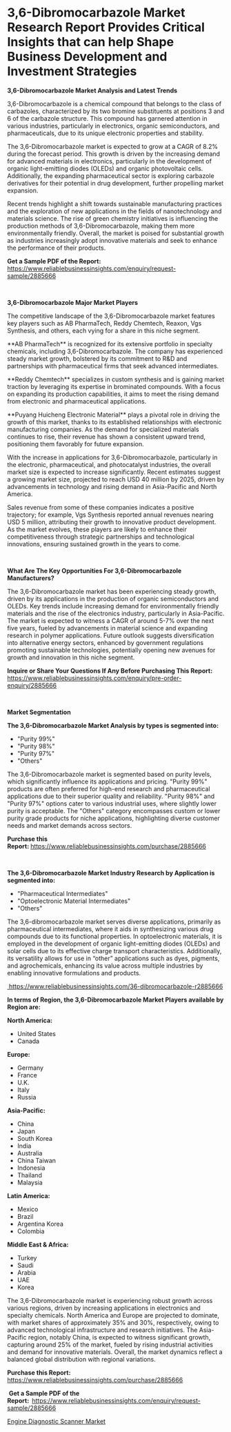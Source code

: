 <p><h1>3,6-Dibromocarbazole Market Research Report Provides Critical Insights that can help Shape Business Development and Investment Strategies</h1></p><p><strong>3,6-Dibromocarbazole Market Analysis and Latest Trends</strong></p>
<p><p>3,6-Dibromocarbazole is a chemical compound that belongs to the class of carbazoles, characterized by its two bromine substituents at positions 3 and 6 of the carbazole structure. This compound has garnered attention in various industries, particularly in electronics, organic semiconductors, and pharmaceuticals, due to its unique electronic properties and stability.</p><p>The 3,6-Dibromocarbazole market is expected to grow at a CAGR of 8.2% during the forecast period. This growth is driven by the increasing demand for advanced materials in electronics, particularly in the development of organic light-emitting diodes (OLEDs) and organic photovoltaic cells. Additionally, the expanding pharmaceutical sector is exploring carbazole derivatives for their potential in drug development, further propelling market expansion.</p><p>Recent trends highlight a shift towards sustainable manufacturing practices and the exploration of new applications in the fields of nanotechnology and materials science. The rise of green chemistry initiatives is influencing the production methods of 3,6-Dibromocarbazole, making them more environmentally friendly. Overall, the market is poised for substantial growth as industries increasingly adopt innovative materials and seek to enhance the performance of their products.</p></p>
<p><strong>Get a Sample PDF of the Report:&nbsp;</strong> <a href="https://www.reliablebusinessinsights.com/enquiry/request-sample/2885666?utm_campaign=2960&utm_medium=2&utm_source=Github&utm_content=ia&utm_term=13032025&utm_id=36-dibromocarbazole">https://www.reliablebusinessinsights.com/enquiry/request-sample/2885666</a></p>
<p>&nbsp;</p>
<p><strong>3,6-Dibromocarbazole Major Market Players</strong></p>
<p><p>The competitive landscape of the 3,6-Dibromocarbazole market features key players such as AB PharmaTech, Reddy Chemtech, Reaxon, Vgs Synthesis, and others, each vying for a share in this niche segment. </p><p>**AB PharmaTech** is recognized for its extensive portfolio in specialty chemicals, including 3,6-Dibromocarbazole. The company has experienced steady market growth, bolstered by its commitment to R&D and partnerships with pharmaceutical firms that seek advanced intermediates. </p><p>**Reddy Chemtech** specializes in custom synthesis and is gaining market traction by leveraging its expertise in brominated compounds. With a focus on expanding its production capabilities, it aims to meet the rising demand from electronic and pharmaceutical applications. </p><p>**Puyang Huicheng Electronic Material** plays a pivotal role in driving the growth of this market, thanks to its established relationships with electronic manufacturing companies. As the demand for specialized materials continues to rise, their revenue has shown a consistent upward trend, positioning them favorably for future expansion.</p><p>With the increase in applications for 3,6-Dibromocarbazole, particularly in the electronic, pharmaceutical, and photocatalyst industries, the overall market size is expected to increase significantly. Recent estimates suggest a growing market size, projected to reach USD 40 million by 2025, driven by advancements in technology and rising demand in Asia-Pacific and North America.</p><p>Sales revenue from some of these companies indicates a positive trajectory; for example, Vgs Synthesis reported annual revenues nearing USD 5 million, attributing their growth to innovative product development. As the market evolves, these players are likely to enhance their competitiveness through strategic partnerships and technological innovations, ensuring sustained growth in the years to come.</p></p>
<p>&nbsp;</p>
<p><strong>What Are The Key Opportunities For 3,6-Dibromocarbazole Manufacturers?</strong></p>
<p><p>The 3,6-Dibromocarbazole market has been experiencing steady growth, driven by its applications in the production of organic semiconductors and OLEDs. Key trends include increasing demand for environmentally friendly materials and the rise of the electronics industry, particularly in Asia-Pacific. The market is expected to witness a CAGR of around 5-7% over the next five years, fueled by advancements in material science and expanding research in polymer applications. Future outlook suggests diversification into alternative energy sectors, enhanced by government regulations promoting sustainable technologies, potentially opening new avenues for growth and innovation in this niche segment.</p></p>
<p><strong>Inquire or Share Your Questions If Any Before Purchasing This Report:</strong> <a href="https://www.reliablebusinessinsights.com/enquiry/pre-order-enquiry/2885666?utm_campaign=2960&utm_medium=2&utm_source=Github&utm_content=ia&utm_term=13032025&utm_id=36-dibromocarbazole">https://www.reliablebusinessinsights.com/enquiry/pre-order-enquiry/2885666</a></p>
<p>&nbsp;</p>
<p><strong>Market Segmentation</strong></p>
<p><strong>The 3,6-Dibromocarbazole Market Analysis by types is segmented into:</strong></p>
<p><ul><li>"Purity 99%"</li><li>"Purity 98%"</li><li>"Purity 97%"</li><li>"Others"</li></ul></p>
<p><p>The 3,6-Dibromocarbazole market is segmented based on purity levels, which significantly influence its applications and pricing. "Purity 99%" products are often preferred for high-end research and pharmaceutical applications due to their superior quality and reliability. "Purity 98%" and "Purity 97%" options cater to various industrial uses, where slightly lower purity is acceptable. The "Others" category encompasses custom or lower purity grade products for niche applications, highlighting diverse customer needs and market demands across sectors.</p></p>
<p><strong>Purchase this Report:&nbsp;</strong><a href="https://www.reliablebusinessinsights.com/purchase/2885666?utm_campaign=2960&utm_medium=2&utm_source=Github&utm_content=ia&utm_term=13032025&utm_id=36-dibromocarbazole">https://www.reliablebusinessinsights.com/purchase/2885666</a></p>
<p>&nbsp;</p>
<p><strong>The 3,6-Dibromocarbazole Market Industry Research by Application is segmented into:</strong></p>
<p><ul><li>"Pharmaceutical Intermediates"</li><li>"Optoelectronic Material Intermediates"</li><li>"Others"</li></ul></p>
<p><p>The 3,6-dibromocarbazole market serves diverse applications, primarily as pharmaceutical intermediates, where it aids in synthesizing various drug compounds due to its functional properties. In optoelectronic materials, it is employed in the development of organic light-emitting diodes (OLEDs) and solar cells due to its effective charge transport characteristics. Additionally, its versatility allows for use in “other” applications such as dyes, pigments, and agrochemicals, enhancing its value across multiple industries by enabling innovative formulations and products.</p></p>
<p><a href="https://www.reliablebusinessinsights.com/36-dibromocarbazole-r2885666?utm_campaign=2960&utm_medium=2&utm_source=Github&utm_content=ia&utm_term=13032025&utm_id=36-dibromocarbazole">&nbsp;https://www.reliablebusinessinsights.com/36-dibromocarbazole-r2885666</a></p>
<p><strong>In terms of Region, the 3,6-Dibromocarbazole Market Players available by Region are:</strong></p>
<p>
    <p> <strong> North America: </strong>
        <ul>
            <li>United States</li>
            <li>Canada</li>
        </ul>
        </p> 
    <p> <strong> Europe: </strong>
        <ul>
            <li>Germany</li>
            <li>France</li>
            <li>U.K.</li>
            <li>Italy</li>
            <li>Russia</li>
        </ul>
        </p> 
    <p> <strong> Asia-Pacific: </strong>
        <ul>
            <li>China</li>
            <li>Japan</li>
            <li>South Korea</li>
            <li>India</li>
            <li>Australia</li>
            <li>China Taiwan</li>
            <li>Indonesia</li>
            <li>Thailand</li>
            <li>Malaysia</li>
        </ul>
        </p> 
    <p> <strong> Latin America: </strong>
        <ul>
            <li>Mexico</li>
            <li>Brazil</li>
            <li>Argentina Korea</li>
            <li>Colombia</li>
        </ul>
        </p> 
    <p> <strong> Middle East & Africa: </strong>
        <ul>
            <li>Turkey</li>
            <li>Saudi</li>
            <li>Arabia</li>
            <li>UAE</li>
            <li>Korea</li>
        </ul>
    </p>
    </p>
<p><p>The 3,6-Dibromocarbazole market is experiencing robust growth across various regions, driven by increasing applications in electronics and specialty chemicals. North America and Europe are projected to dominate, with market shares of approximately 35% and 30%, respectively, owing to advanced technological infrastructure and research initiatives. The Asia-Pacific region, notably China, is expected to witness significant growth, capturing around 25% of the market, fueled by rising industrial activities and demand for innovative materials. Overall, the market dynamics reflect a balanced global distribution with regional variations.</p></p>
<p><strong>Purchase this Report: </strong><a href="https://www.reliablebusinessinsights.com/purchase/2885666?utm_campaign=2960&utm_medium=2&utm_source=Github&utm_content=ia&utm_term=13032025&utm_id=36-dibromocarbazole">https://www.reliablebusinessinsights.com/purchase/2885666</a></p>
<p>&nbsp;<strong>Get a Sample PDF of the Report:&nbsp;&nbsp;</strong><a href="https://www.reliablebusinessinsights.com/enquiry/request-sample/2885666?utm_campaign=2960&utm_medium=2&utm_source=Github&utm_content=ia&utm_term=13032025&utm_id=36-dibromocarbazole">https://www.reliablebusinessinsights.com/enquiry/request-sample/2885666</a></p>
<p><strong></strong></p>
<p><p><a href="https://github.com/chikenmhamdi/Market-Research-Report-List-1/blob/main/engine-diagnostic-scanner-market.md?utm_campaign=2960&utm_medium=2&utm_source=Github&utm_content=ia&utm_term=13032025&utm_id=36-dibromocarbazole">Engine Diagnostic Scanner Market</a></p></p>